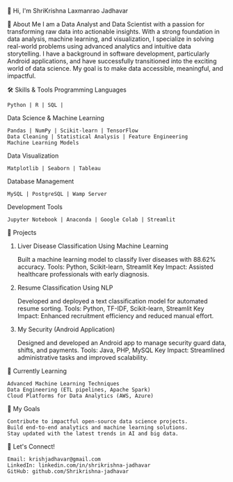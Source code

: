 👋 Hi, I'm ShriKrishna Laxmanrao Jadhavar

🚀 About Me
I am a Data Analyst and Data Scientist with a passion for transforming raw data into actionable insights. With a strong foundation in data analysis, machine learning, 
and visualization, I specialize in solving real-world problems using advanced analytics and intuitive data storytelling.
I have a background in software development, particularly Android applications, and have successfully transitioned into the exciting world of data science. 
My goal is to make data accessible, meaningful, and impactful.

🛠 Skills & Tools
Programming Languages

    Python | R | SQL |

Data Science & Machine Learning

    Pandas | NumPy | Scikit-learn | TensorFlow
    Data Cleaning | Statistical Analysis | Feature Engineering
    Machine Learning Models

Data Visualization

    Matplotlib | Seaborn | Tableau

Database Management

    MySQL | PostgreSQL | Wamp Server

Development Tools

    Jupyter Notebook | Anaconda | Google Colab | Streamlit

📂 Projects
1. Liver Disease Classification Using Machine Learning

    Built a machine learning model to classify liver diseases with 88.62% accuracy.
    Tools: Python, Scikit-learn, Streamlit
    Key Impact: Assisted healthcare professionals with early diagnosis.

2. Resume Classification Using NLP

    Developed and deployed a text classification model for automated resume sorting.
    Tools: Python, TF-IDF, Scikit-learn, Streamlit
    Key Impact: Enhanced recruitment efficiency and reduced manual effort.

3. My Security (Android Application)

    Designed and developed an Android app to manage security guard data, shifts, and payments.
    Tools: Java, PHP, MySQL
    Key Impact: Streamlined administrative tasks and improved scalability.

🌱 Currently Learning

    Advanced Machine Learning Techniques
    Data Engineering (ETL pipelines, Apache Spark)
    Cloud Platforms for Data Analytics (AWS, Azure)

🎯 My Goals

    Contribute to impactful open-source data science projects.
    Build end-to-end analytics and machine learning solutions.
    Stay updated with the latest trends in AI and big data.

🤝 Let's Connect!

    Email: krishjadhavar@gmail.com
    LinkedIn: linkedin.com/in/shrikrishna-jadhavar
    GitHub: github.com/Shrikrishna-jadhavar
